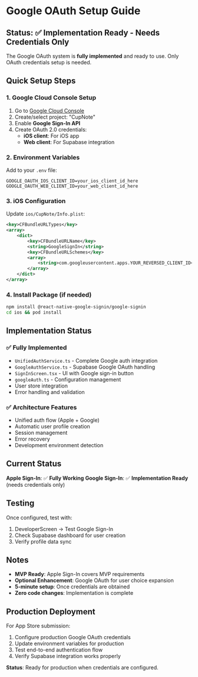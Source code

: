# Google OAuth Setup Guide

## Status: ✅ Implementation Ready - Needs Credentials Only

The Google OAuth system is **fully implemented** and ready to use. Only OAuth credentials setup is needed.

## Quick Setup Steps

### 1. Google Cloud Console Setup
1. Go to [Google Cloud Console](https://console.cloud.google.com)
2. Create/select project: "CupNote"
3. Enable **Google Sign-In API**
4. Create OAuth 2.0 credentials:
   - **iOS client**: For iOS app
   - **Web client**: For Supabase integration

### 2. Environment Variables
Add to your `.env` file:
```env
GOOGLE_OAUTH_IOS_CLIENT_ID=your_ios_client_id_here
GOOGLE_OAUTH_WEB_CLIENT_ID=your_web_client_id_here
```

### 3. iOS Configuration
Update `ios/CupNote/Info.plist`:
```xml
<key>CFBundleURLTypes</key>
<array>
    <dict>
        <key>CFBundleURLName</key>
        <string>GoogleSignIn</string>
        <key>CFBundleURLSchemes</key>
        <array>
            <string>com.googleusercontent.apps.YOUR_REVERSED_CLIENT_ID</string>
        </array>
    </dict>
</array>
```

### 4. Install Package (if needed)
```bash
npm install @react-native-google-signin/google-signin
cd ios && pod install
```

## Implementation Status

### ✅ **Fully Implemented**
- `UnifiedAuthService.ts` - Complete Google auth integration
- `GoogleAuthService.ts` - Supabase Google OAuth handling  
- `SignInScreen.tsx` - UI with Google sign-in button
- `googleAuth.ts` - Configuration management
- User store integration
- Error handling and validation

### ✅ **Architecture Features**  
- Unified auth flow (Apple + Google)
- Automatic user profile creation
- Session management
- Error recovery
- Development environment detection

## Current Status

**Apple Sign-In**: ✅ **Fully Working**
**Google Sign-In**: ✅ **Implementation Ready** (needs credentials only)

## Testing

Once configured, test with:
1. DeveloperScreen → Test Google Sign-In
2. Check Supabase dashboard for user creation
3. Verify profile data sync

## Notes

- **MVP Ready**: Apple Sign-In covers MVP requirements
- **Optional Enhancement**: Google OAuth for user choice expansion
- **5-minute setup**: Once credentials are obtained
- **Zero code changes**: Implementation is complete

## Production Deployment

For App Store submission:
1. Configure production Google OAuth credentials
2. Update environment variables for production
3. Test end-to-end authentication flow
4. Verify Supabase integration works properly

**Status**: Ready for production when credentials are configured.